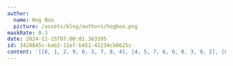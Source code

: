 ```yaml
---
author:
  name: Hog Boo
  picture: /assets/blog/authors/hogboo.png
maskRate: 0.3
date: 2024-12-15T07:00:01.363395
id: 3428845c-bab2-11ef-b451-41234cb8625c
content: '[[6, 1, 2, 9, 0, 3, 7, 8, 4], [4, 5, 7, 6, 0, 0, 3, 9, 2], [0, 8, 9, 0, 0, 7, 0, 0, 0], [8, 0, 1, 3, 7, 5, 4, 6, 9], [5, 7, 6, 0, 0, 2, 0, 0, 0], [0, 4, 0, 1, 8, 6, 5, 0, 0], [7, 0, 8, 0, 0, 9, 2, 4, 1], [2, 9, 4, 7, 3, 1, 8, 5, 6], [1, 0, 5, 8, 2, 4, 0, 7, 3]]'
---
```

